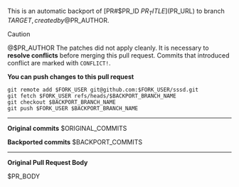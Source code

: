 This is an automatic backport of [PR#$PR_ID $PR_TITLE]($PR_URL) to branch $TARGET, created by @$PR_AUTHOR.

> [!CAUTION]
> @$PR_AUTHOR The patches did not apply cleanly. It is necessary to **resolve conflicts** before merging this pull request. Commits that introduced conflict are marked with `CONFLICT!`.

**You can push changes to this pull request**

```
git remote add $FORK_USER git@github.com:$FORK_USER/sssd.git
git fetch $FORK_USER refs/heads/$BACKPORT_BRANCH_NAME
git checkout $BACKPORT_BRANCH_NAME
git push $FORK_USER $BACKPORT_BRANCH_NAME
```

---

**Original commits**
$ORIGINAL_COMMITS

**Backported commits**
$BACKPORT_COMMITS

---

**Original Pull Request Body**

$PR_BODY
